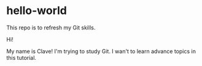 # hello-world
This repo is to refresh my Git skills.

Hi!

My name is Clave! I'm trying to study Git. I wan't to learn advance topics in this tutorial.
